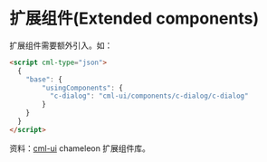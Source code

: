 # 扩展组件(Extended components)

扩展组件需要额外引入。如：

```html
<script cml-type="json">
  {
    "base": {
        "usingComponents": {
          "c-dialog": "cml-ui/components/c-dialog/c-dialog"
        }
    }
  }
</script>
```

<!-- 扩展组件分为以下三种：

<table>
<tr>
  <th>分类</th>
  <th>说明</th>
</tr>
<tr>
  <td>多态组件</td>
  <td>使用基于多态协议扩展的最底层组件</td>
</tr>
<tr>
  <td>复合组件</td>
  <td>普通业务功能的聚合，调用多态组件或者复合组件进行功能封装</td>
</tr>
<tr>
  <td>扩展原生组件</td>
  <td>native 原生解析渲染，灵活定制、跨端兼容</td>
</tr>
</table>

* [多态组件](/component/expand/polymorphism/polymorphism.html)
* [复合组件](/component/expand/compound/compound.html)
* [扩展原生组件](/component/expand/native/native.html) -->

资料：[cml-ui](https://github.com/beatles-chameleon/cml-ui) chameleon 扩展组件库。
